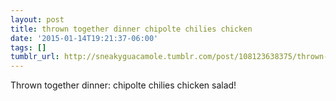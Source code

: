 ```yaml
---
layout: post
title: thrown together dinner chipolte chilies chicken
date: '2015-01-14T19:21:37-06:00'
tags: []
tumblr_url: http://sneakyguacamole.tumblr.com/post/108123638375/thrown-together-dinner-chipolte-chilies-chicken
---
```

Thrown together dinner: chipolte chilies chicken salad!
